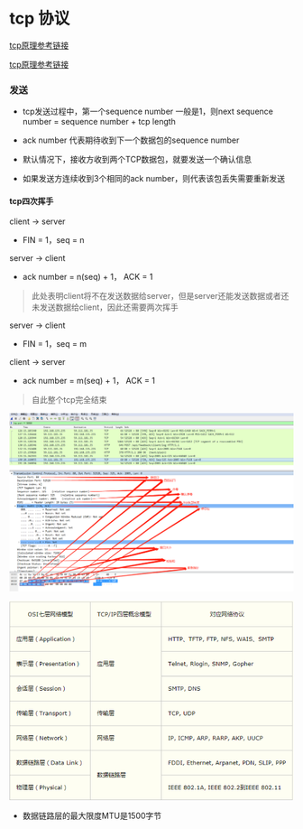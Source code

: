 # tcp 协议

[tcp原理参考链接](http://www.ruanyifeng.com/blog/2017/06/tcp-protocol.html)

[tcp原理参考链接](https://www.cnblogs.com/buxiangxin/p/8336022.html)


### 发送

* tcp发送过程中，第一个sequence number 一般是1，则next sequence number = sequence number + tcp length

* ack number 代表期待收到下一个数据包的sequence number

* 默认情况下，接收方收到两个TCP数据包，就要发送一个确认信息

* 如果发送方连续收到3个相同的ack number，则代表该包丢失需要重新发送


#### tcp四次挥手

client -> server
* FIN = 1，seq = n

server -> client
* ack number = n(seq) + 1， ACK = 1

> 此处表明client将不在发送数据给server，但是server还能发送数据或者还未发送数据给client，因此还需要两次挥手

server -> client
* FIN = 1，seq = m

client -> server
* ack number = m(seq) + 1， ACK = 1

> 自此整个tcp完全结束

![数据包](../img/1542163107(1).jpg)

![OSI七层模型和TCP四层模型](../img/1542163448(1).jpg)

* 数据链路层的最大限度MTU是1500字节
